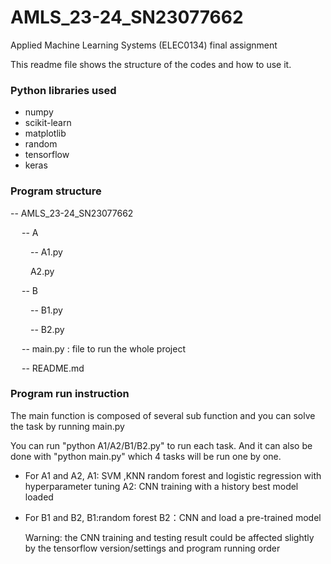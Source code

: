 # AMLS_23-24_SN23077662
Applied Machine Learning Systems (ELEC0134) final assignment

This readme file shows the structure of the codes and how to use it.

### Python libraries used

 - numpy
 - scikit-learn
 - matplotlib
 - random
 - tensorflow
 - keras

### Program structure

-- AMLS_23-24_SN23077662

&emsp; -- A

&emsp;&emsp; -- A1.py

&emsp;&emsp;  A2.py

&emsp; -- B

&emsp;&emsp; -- B1.py

&emsp;&emsp; -- B2.py

&emsp; -- main.py : file to run the whole project

&emsp; -- README.md


### Program run instruction

The main function is composed of several sub function and you can solve the task by running main.py

You can run "python A1/A2/B1/B2.py" to run each task. And it can also be done with "python main.py" which 4 tasks will be run one by one.

- For A1 and A2, 
    A1: SVM ,KNN random forest and logistic regression with hyperparameter tuning
    A2: CNN training with a history best model loaded
- For B1 and B2,
    B1:random forest
    B2：CNN and load a pre-trained model

  Warning: the CNN training and testing result could be affected slightly by the tensorflow version/settings and program running order

